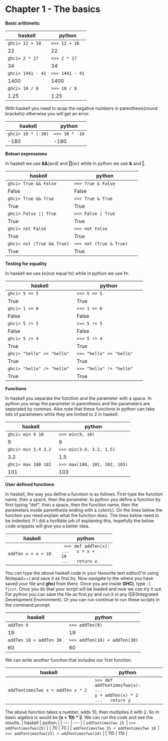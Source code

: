 # Chapter 1 - The basics

**Basic arithmetic**


| haskell  | python |
| --- | --- |
| ```ghci> 12 + 10```   | ```>>> 12 + 10``` |
| 22  | 22  |
| ```ghci> 2 * 17```   | ```>>> 2 * 17``` |
| 34  | 34  |
| ```ghci> 1441 - 41```   | ```>>> 1441 - 41``` |
| 1400  | 1400  |
| ```ghci> 10 / 8```   | ```>>> 10 / 8``` |
| 1.25  | 1.25  |

With haskell you need to wrap the negative numbers in parenthesis(round brackets) otherwise you will get an error.

| haskell  | python |
| --- | --- |
| ```ghci> 18 * (-10)```   | ```>>> 18 * -10``` |
| -180  | -180  |
    
  **Bolean expressions**
  
 In haskell we use **&&**(and) and **||**(or) while in python we use **&** and **|**.
 
| haskell  | python |
| --- | --- |
| ```ghci> True && False ```   | ```>>> True & False ``` |
| False  | False  |
| ```ghci> True && True```   | ```>>> True & True``` |
| True  | True  |
| <code>ghci> False &#124;&#124; True</code>  | <code>>>> False &#124; True</code> |
| True  | True  |
| ```ghci> not False```   | ```>>> not False ``` |
| True  | True  |
| ```ghci> not (True && True)```   | ```>>> not (True & True)   ``` |
| True  | True  |
    
 **Testing for equality**
 
In haskell we use **/=**(not equal to) while in python we use **!=**.

| haskell  | python |
| --- | --- |
| ```ghci> 5 == 5  ```   | ```>>> 5 == 5  ``` |
| True  | True  |
| ```ghci> 1 == 0```   | ```>>> 1 == 0``` |
| False  | False  |
| ```ghci> 5 /= 5```   | ```>>> 5 != 5``` |
| False  | False  |
| ```ghci> 5 /= 4 ```   | ```>>> 5 != 4 ``` |
| True  | True  |
| ```ghci> "hello" == "hello" ```   | ```>>> "hello" == "hello"   ``` |
| True  | True  |
| ```ghci> "hello" /= "hello" ```   | ```>>> "hello" != "hello"   ``` |
| True  | True  |

**Functions**

In haskell you separate the function and the parameter with a space. In python you wrap the parameter in parenthesis and the parameters are seperated by commas. Also note that these functions in python can take lots of parameters while they are limited to 2 in haskell. 

| haskell  | python |
| --- | --- |
| ```ghci> min 9 10   ```   | ```>>> min(9, 10)  ``` |
| 9  | 9  |
| ```ghci> min 3.4 3.2 ```   | ```>>> min(3.4, 3.2, 1.5)``` |
| 3.2  | 1.5  |
| ```ghci> max 100 101 ```   | ```>>> max(100, 101, 102, 103)``` |
| 101  | 103  |

**User defined functions**

In haskell, the way you define a fucntion is as follows. First type the function name, then a space, then the parameter. In python you define a function by first typing "def", then a space, then the function name, then the parameters inside parenthesis ending with a colon(**:**). On the lines below the function you need explain what the function does. The lines below need to be indented. If I did a horibble job of explaining this, hopefully the below code snippets will give you a better idea.

| haskell  | python |
| --- | --- |
| ```addTen x = x + 10  ```   | <code> >>> def addTen(x):</code> <br /> <code>... &emsp; x = x + 10</code> <br /> <code>... &emsp; return x</code> |

You can type the above haskell code in your favourite text editor(I'm using Notepad++) and save it as first.hs. Now navigate to the where you have saved your file and **ghci** from there. Once you are inside **GHCi**, type ```:l first```. Once you do that your script will be loaded and now we can try it out. 
For python you can save the file as first.py and run it in any IDE(Integrated Development Environment). Or you can run continue to run these scripts in the command prompt. 

| haskell  | python |
| --- | --- |
| ```addTen 9 ```| ```>>> addTen(9)``` |
| 19  | 19  |
| ```addTen 10 + addTen 30 ```| ```>>> addTen(10) + addTen(30)``` |
| 60  | 60  |
    
We can write another function that includes our first function. 

| haskell  | python |
| --- | --- |
| ```addTentimesTwo x = addTen x * 2  ```   | <code>>>> def addTentimesTwo(x):</code> <br /> <code>... &emsp; y = addTen(x) * 2</code> <br /> <code>... &emsp; return y</code> |

The above function takes a number, adds 10, then multiplies it with 2. So in basic algebra is would be **(x + 10) * 2**. We can run the code and see the results.
| haskell  | python |
| --- | --- |
| ```addTentimesTwo 25 ```| ```>>> addTentimesTwo(25)``` |
| 70  | 70  |
| ```addTentimesTwo 25 + addTentimesTwo 10 ```| ```>>> addTentimesTwo(25) + addTentimesTwo(10)``` |
| 110  | 110  |
